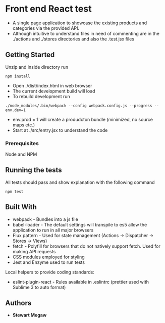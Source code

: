 # Front end React test

* A single page application to showcase the existing products and categories via the provided API.
* Although intuitive to understand files in need of commenting are in the ./actions and ./stores directories and also the .test.jsx files

## Getting Started

Unzip and inside directory run

```
npm install
```

* Open ./dist/index.html in web browser
* The current development build will load
* To rebuild development run
```
./node_modules/.bin/webpack --config webpack.config.js --progress --env.dev=1
```
* env.prod = 1 will create a produdcton bundle (minimized, no source maps etc.)
* Start at ./src/entry.jsx to understand the code

### Prerequisites

Node and NPM

## Running the tests

All tests should pass and show explanation with the following command
```
npm test
```


## Built With

* webpack - Bundles into a js file
* babel-loader - The default settings will transpile to es5 allow the application to run in all major browsers
* Flux pattern - Used for state management (Actions -> Dispatcher -> Stores -> Views)
* fetch - Polyfill for browsers that do not natively support fetch. Used for making API requests
* CSS modules employed for styling
* Jest and Enzyme used to run tests

Local helpers to provide coding standards:
* eslint-plugin-react - Rules available in .eslintrc (prettier used with Sublime 3 to auto format)

 
## Authors

* **Stewart Megaw**

